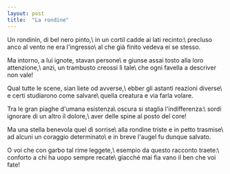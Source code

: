 ```yaml
---
layout: post
title:  "La rondine"
---
```


Un rondinin, di bel nero pinto,\\
in un cortil cadde ai lati recinto:\\
precluso anco al vento ne era l'ingresso\\
al che già finito vedeva ei se stesso.

Ma intorno, a lui ignote, stavan persone\\
e giunse assai tosto alla loro attenzione,\\
anzi, un trambusto creossi lì tale\\
che ogni favella a descriver non vale!

Qual tutte le scene, sian liete od avverse,\\
ebber gli astanti reazioni diverse\\
e certi studiarono come salvare\\
quella creatura e via farla volare.

Tra le gran piaghe d'umana esistenza\\
oscura si staglia l'indifferenza:\\
sordi ignorare di un altro il dolore,\\
aver delle spine al posto del core!

Ma una stella benevola quel dì sorrise\\
alla rondine triste e in petto trasmise\\
ad alcuni un coraggio determinato\\
e in breve l'augel fu dunque salvato.

O voi che con garbo tal rime leggete,\\
esempio da questo racconto traete:\\
conforto a chi ha uopo sempre recate\\
giacché mai fia vano il ben che voi fate!
